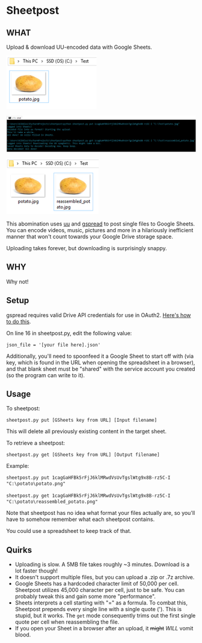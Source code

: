 # Sheetpost
[p1]: https://github.com/Kibbles/Sheetpost/blob/master/screenshots/p1.png
[p2]: https://github.com/Kibbles/Sheetpost/blob/master/screenshots/p2.png
[p3]: https://github.com/Kibbles/Sheetpost/blob/master/screenshots/p3.png

## WHAT
Upload & download UU-encoded data with Google Sheets.

![p1]

![p2]

![p3]

This abomination uses [uu](http://linux.die.net/man/1/uuencode) and [gspread](https://github.com/burnash/gspread) to post single files to Google Sheets. You can encode videos, music, pictures and more in a hilariously inefficient manner that won't count towards your Google Drive storage space.

Uploading takes forever, but downloading is surprisingly snappy.

## WHY
Why not!

## Setup
gspread requires valid Drive API credentials for use in OAuth2. [Here's how to do this](https://gspread.readthedocs.io/en/latest/oauth2.html).

On line 16 in sheetpost.py, edit the following value:
```
json_file = '[your file here].json'
```

Additionally, you'll need to spoonfeed it a Google Sheet to start off with (via key, which is found in the URL when opening the spreadsheet in a browser), and that blank sheet must be "shared" with the service account you created (so the program can write to it).

## Usage

To sheetpost:
```
sheetpost.py put [GSheets key from URL] [Input filename]
```
This will delete all previously existing content in the target sheet.

To retrieve a sheetpost:
```
sheetpost.py get [GSheets key from URL] [Output filename]
```

Example:

```
sheetpost.py put 1cagGaHFBk5rFjJ6klMRwdVsUvTgslWtg9x8B-rz5C-I "C:\potato\potato.png"

sheetpost.py get 1cagGaHFBk5rFjJ6klMRwdVsUvTgslWtg9x8B-rz5C-I "C:\potato\reassembled_potato.png"
```

Note that sheetpost has no idea what format your files actually are, so you'll have to somehow remember what each sheetpost contains.

You could use a spreadsheet to keep track of that.


## Quirks
- Uploading is slow. A 5MB file takes roughly ~3 minutes. Download is a lot faster though!
- It doesn't support multiple files, but you can upload a .zip or .7z archive.
- Google Sheets has a hardcoded character limit of 50,000 per cell. Sheetpost utilizes 45,000 character per cell, just to be safe. You can probably tweak this and gain some more "performance".
- Sheets interprets a cell starting with "=" as a formula. To combat this, Sheetpost prepends every single line with a single quote (').
This is stupid, but it works. The `get` mode consequently trims out the first single quote per cell when reassembling the file.
- If you open your Sheet in a browser after an upload, it ~~might~~ *WILL* vomit blood.
